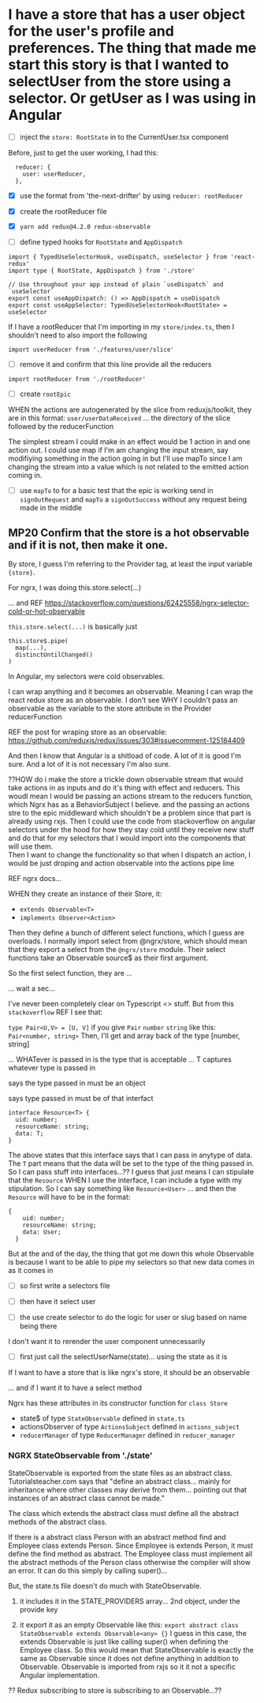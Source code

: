 # I have a store that has a user object for the user's profile and preferences.  The thing that made me start this story is that I wanted to selectUser from the store using a selector.  Or getUser as I was using in Angular


* [ ] inject the `store: RootState` in to the CurrentUser.tsx component

Before, just to get the user working, I had this:
```
  reducer: {
    user: userReducer,
  },
```

* [x] use the format from 'the-next-drifter' by using `reducer: rootReducer`

* [x] create the rootReducer file

* [x] `yarn add redux@4.2.0 redux-observable`

* [ ] define typed hooks for `RootState` and `AppDispatch`
```
import { TypedUseSelectorHook, useDispatch, useSelector } from 'react-redux'
import type { RootState, AppDispatch } from './store'

// Use throughout your app instead of plain `useDispatch` and `useSelector`
export const useAppDispatch: () => AppDispatch = useDispatch
export const useAppSelector: TypedUseSelectorHook<RootState> = useSelector
```

If I have a rootReducer that I'm importing in my `store/index.ts`, then I shouldn't need to also import the following
```
import userReducer from './features/user/slice'
```
* [ ] remove it and confirm that this line provide all the reducers
```
import rootReducer from './rootReducer'
```

* [ ] create `rootEpic`

WHEN the actions are autogenerated by the slice from reduxjs/toolkit, they are in this format:
`user/userDataReceived`
... the directory of the slice followed by the reducerFunction

The simplest stream I could make in an effect would be 1 action in and one action out.  I could use map if I'm am changing the input stream, say modifiying something in the action going in but I'll use mapTo since I am changing the stream into a value which is not related to the emitted action coming in.

* [ ] use `mapTo` to for a basic test that the epic is working send in `signOutRequest` and `mapTo` a `signOutSuccess` without any request being made in the middle


## MP20 Confirm that the store is a hot observable and if it is not, then make it one.

By store, I guess I'm referring to the Provider tag, at least the input variable `{store}`.

For ngrx, I was doing this.store.select(...)

... and REF https://stackoverflow.com/questions/62425558/ngrx-selector-cold-or-hot-observable

`this.store.select(...)`
is basically just
```
this.store$.pipe(
  map(...),
  distinctUntilChanged()
)
```

In Angular, my selectors were cold observables.

I can wrap anything and it becomes an observable.  Meaning I can wrap the react redux store as an observable.  I don't see WHY I couldn't pass an observable as the variable to the store attribute in the Provider reducerFunction

REF the post for wraping store as an observable: https://github.com/reduxjs/redux/issues/303#issuecomment-125184409

And then I know that Angular is a shitload of code.  A lot of it is good I'm sure.  And a lot of it is not necessary I'm also sure.

??HOW do i make the store a trickle down observable stream that would take actions in as inputs and do it's thing with effect and reducers.  This woudl mean I would be passing an actions stream to the reducers function, which Ngrx has as a BehaviorSubject I believe.  and the passing an actions stre to the epic middleward which shouldn't be a problem since that part is already using rxjs.  Then I could use the code from stackoverflow on angular selectors under the hood for how they stay cold until they receive new stuff and do that for my selectors that I would import into the components that will use them.  
Then I want to change the functionality so that when I dispatch an action, I would be just droping and action observable into the actions pipe line

REF ngrx docs...

WHEN they create an instance of their Store, it:

* `extends Observable<T>`
* `implements Observer<Action>`

Then they define a bunch of different select functions, which I guess are overloads. I normally import select from @ngrx/store, which should mean that they export a select from the `@ngrx/store` module.  Their select functions take an Observable source$ as their first argument.

So the first select function, they are ...

... wait a sec... 

I've never been completely clear on Typescript <> stuff. But from this `stackoverflow` REF I see that:

`type Pair<U,V> = [U, V]`
if you give `Pair` `number` `string` like this:
  `Pair<number, string>`
  Then, I'll get and array back of the type [number, string]

  <T> ... WHATever is passed in is the type that is acceptable
  ... T captures whatever type is passed in 

  <T extends object> says the type passed in must be an object

  <T extends SomeInterface> says type passed in must be of that interfact

```
interface Resource<T> {
  uid: number;
  resourceName: string;
  data: T;
}
```
The above states that this interface says that I can pass in anytype of data.  The `T` part means that the data will be set to the type of the thing passed in.  So I can pass stuff into interfaces...??  I guess that just means I can stipulate that the `Resource` WHEN I use the interface, I can include a type with my stipulation.  So I can say something like `Resource<User>`
... and then the `Resource` will have to be in the format:
```
{
    uid: number;
    resourceName: string;
    data: User;
  }
```

But at the and of the day, the thing that got me down this whole Observable is because I want to be able to pipe my selectors so that new data comes in as it comes in 

* [ ] so first write a selectors file

* [ ] then have it select user

* [ ] the use create selector to do the logic for user or slug based on name being there

I don't want it to rerender the user component unnecessarily 

* [ ] first just call the selectUserName(state)... using the state as it is 


If I want to have a store that is like ngrx's store, it should be an observable

... and if I want it to have a select method

Ngrx has these attributes in its constructor function for `class Store`
* state$ of type `StateObservable` defined in `state.ts`
* actionsObserver of type `ActionsSubject` defined in `actions_subject`
* `reducerManager` of type `ReducerManager` defined in `reducer_manager`

### NGRX StateObservable from './state'


StateObservable is exported from the state files as an abstract class.  Tutorialsteacher.com says that "define an abstract class... mainly for inheritance where other classes may derive from them... pointing out that instances of an abstract class cannot be made."

The class which extends the abstract class must define all the abstract methods of the abstract class.

If there is a abstract class Person with an abstract method find and Employee class extends Person.  Since Employee is extends Person, it must define the find method as abstract.  The Employee class must implement all the abstract methods of the Person class otherwise the compiler will show an error.  It can do this simply by calling super()...

But, the state.ts file doesn't do much with StateObservable.

1. it includes it in the STATE_PROVIDERS array... 2nd object, under the provide key

2. it export it as an empty Observable<any> like this:
`export abstract class StateObservable extends Observable<any> {}`
I guess in this case, the extends Observable is just like calling super() when defining the Employee class.
So this would mean that StateObservable is exactly the same as Observable<any> since it does not define anything in addition to Observable<any>.
Observable is imported from rxjs so it it not a specific Angular implementation.

?? Redux subscribing to store is subscribing to an Observable...??
